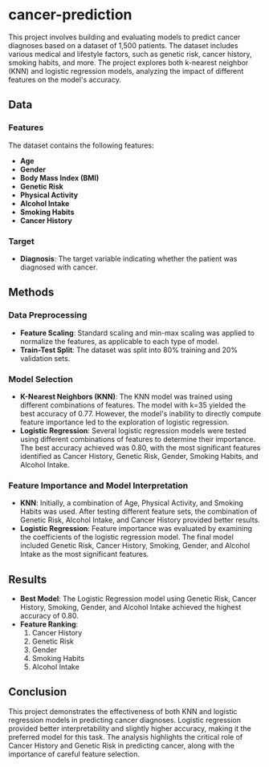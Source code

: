 # cancer-prediction
This project involves building and evaluating models to predict cancer diagnoses based on a dataset of 1,500 patients. The dataset includes various medical and lifestyle factors, such as genetic risk, cancer history, smoking habits, and more. The project explores both k-nearest neighbor (KNN) and logistic regression models, analyzing the impact of different features on the model's accuracy.

## Data

### Features

The dataset contains the following features:

- **Age**
- **Gender**
- **Body Mass Index (BMI)**
- **Genetic Risk**
- **Physical Activity**
- **Alcohol Intake**
- **Smoking Habits**
- **Cancer History**

### Target

- **Diagnosis**: The target variable indicating whether the patient was diagnosed with cancer.

## Methods

### Data Preprocessing

- **Feature Scaling**: Standard scaling and min-max scaling was applied to normalize the features, as applicable to each type of model.
- **Train-Test Split**: The dataset was split into 80% training and 20% validation sets.

### Model Selection

- **K-Nearest Neighbors (KNN)**: The KNN model was trained using different combinations of features. The model with k=35 yielded the best accuracy of 0.77. However, the model's inability to directly compute feature importance led to the exploration of logistic regression.
- **Logistic Regression**: Several logistic regression models were tested using different combinations of features to determine their importance. The best accuracy achieved was 0.80, with the most significant features identified as Cancer History, Genetic Risk, Gender, Smoking Habits, and Alcohol Intake.

### Feature Importance and Model Interpretation

- **KNN**: Initially, a combination of Age, Physical Activity, and Smoking Habits was used. After testing different feature sets, the combination of Genetic Risk, Alcohol Intake, and Cancer History provided better results.
- **Logistic Regression**: Feature importance was evaluated by examining the coefficients of the logistic regression model. The final model included Genetic Risk, Cancer History, Smoking, Gender, and Alcohol Intake as the most significant features.

## Results

- **Best Model**: The Logistic Regression model using Genetic Risk, Cancer History, Smoking, Gender, and Alcohol Intake achieved the highest accuracy of 0.80.
- **Feature Ranking**:
    1. Cancer History
    2. Genetic Risk
    3. Gender
    4. Smoking Habits
    5. Alcohol Intake

## Conclusion

This project demonstrates the effectiveness of both KNN and logistic regression models in predicting cancer diagnoses. Logistic regression provided better interpretability and slightly higher accuracy, making it the preferred model for this task. The analysis highlights the critical role of Cancer History and Genetic Risk in predicting cancer, along with the importance of careful feature selection.

